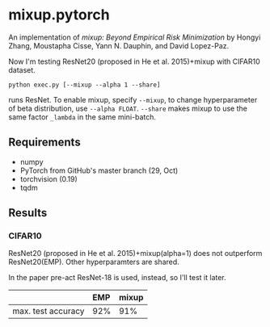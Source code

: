 # mixup.pytorch

An implementation of *mixup: Beyond Empirical Risk Minimization* by Hongyi Zhang, Moustapha Cisse, Yann N. Dauphin, and David Lopez-Paz.

Now I'm testing ResNet20 (proposed in He et al. 2015)+mixup with CIFAR10 dataset.

```
python exec.py [--mixup --alpha 1 --share]
```

runs ResNet. To enable mixup, specify `--mixup`, to change hyperparameter of beta distribution, use `--alpha FLOAT`. `--share` makes mixup to use the same factor `_lambda` in the same mini-batch.

## Requirements

* numpy
* PyTorch from GitHub's master branch (29, Oct)
* torchvision (0.19)
* tqdm

## Results

### CIFAR10

ResNet20 (proposed in He et al. 2015)+mixup(alpha=1) does not outperform ResNet20(EMP). Other hyperparamters are shared.

In the paper pre-act ResNet-18 is used, instead, so I'll test it later.

|                  | EMP            | mixup          |
|:-------------    | :------------- | :------------- |
|max. test accuracy|  92%           | 91%            |
